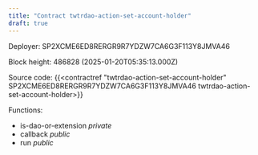 ```yaml
---
title: "Contract twtrdao-action-set-account-holder"
draft: true
---
```

Deployer: SP2XCME6ED8RERGR9R7YDZW7CA6G3F113Y8JMVA46


 



Block height: 486828 (2025-01-20T05:35:13.000Z)

Source code: {{<contractref "twtrdao-action-set-account-holder" SP2XCME6ED8RERGR9R7YDZW7CA6G3F113Y8JMVA46 twtrdao-action-set-account-holder>}}

Functions:

* is-dao-or-extension _private_
* callback _public_
* run _public_
